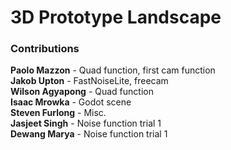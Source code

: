 <h1>3D Prototype Landscape</h1>
<h3>Contributions</h3>
<b>Paolo Mazzon</b> - Quad function, first cam function <br>
<b>Jakob Upton</b> - FastNoiseLite, freecam <br>
<b>Wilson Agyapong</b> - Quad function <br>
<b>Isaac Mrowka</b> - Godot scene <br>
<b>Steven Furlong</b> - Misc. <br>
<b>Jasjeet Singh</b> - Noise function trial 1 <br>
<b>Dewang Marya</b> - Noise function trial 1 <br>
